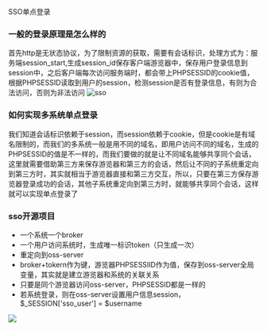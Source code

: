SSO单点登录
### 一般的登录原理是怎么样的
 首先http是无状态协议，为了限制资源的获取，需要有会话标识，处理方式为：服务端session_start,生成session_id保存客户端游览器中，保存用户登录信息到session中，之后客户端每次访问服务端时，都会带上PHPSESSID的cookie值，根据PHPSESSID读取到用户的session，检测session是否有登录信息，有则为合法访问，否则为非法访问
 ![sso](/data/wwwroot/doc/zcnote/images/sso.png)

### 如何实现多系统单点登录
我们知道会话标识依赖于session，而session依赖于cookie，但是cookie是有域名限制的，而我们的多系统一般是用不同的域名，即用户访问不同的域名，生成的PHPSESSID的值是不一样的，而我们要做的就是让不同域名能够共享同个会话，这里就需要借助第三方来保存游览器和第三方的会话，然后让不同的子系统重定向到第三方时，其实就相当于游览器直接和第三方交互，所以，只要在第三方保存游览器登录成功的会话，其他子系统重定向到第三方时，就能够共享同个会话，这样就可以实现单点登录了

### sso开源项目
- 一个系统一个broker
- 一个用户访问系统时，生成唯一标识token（只生成一次）
- 重定向到oss-server
- broker+tokern作为键，游览器PHPSESSIID作为值，保存到oss-server全局变量，其实就是建立游览器和系统的关联关系
- 只要是同个游览器访问oss-server，PHPSESSID都是一样的
- 若系统登录，则在oss-server设置用户信息session，$_SESSION['sso_user'] = $username

![](https://cloud.githubusercontent.com/assets/100821/9979965/c6b22e18-5f86-11e5-952d-e42fcae27327.png)

